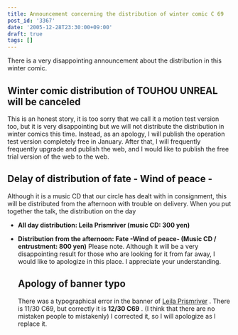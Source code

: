 ```yaml
---
title: Announcement concerning the distribution of winter comic C 69
post_id: '3367'
date: '2005-12-28T23:30:00+09:00'
draft: true
tags: []
---
```


There is a very disappointing announcement about the distribution in this winter comic.

## Winter comic distribution of TOUHOU UNREAL will be canceled

This is an honest story, it is too sorry that we call it a motion test version too, but it is very disappointing but we will not distribute the distribution in winter comics this time. Instead, as an apology, I will publish the operation test version completely free in January. After that, I will frequently frequently upgrade and publish the web, and I would like to publish the free trial version of the web to the web.

## Delay of distribution of fate - Wind of peace -

Although it is a music CD that our circle has dealt with in consignment, this will be distributed from the afternoon with trouble on delivery. When you put together the talk, the distribution on the day

*   **All day distribution: Leila Prismriver (music CD: 300 yen)**
*   **Distribution from the afternoon: Fate -Wind of peace- (Music CD / entrustment: 800 yen)** Please note. Although it will be a very disappointing result for those who are looking for it from far away, I would like to apologize in this place. I appreciate your understanding.
    
    ## Apology of banner typo
    
    There was a typographical error in the banner of [Leila Prismriver](https://danmaq.com/!/leila/) . There is 11/30 C69, but correctly it is **12/30 C69** . (I think that there are no mistaken people to mistakenly) I corrected it, so I will apologize as I replace it.
